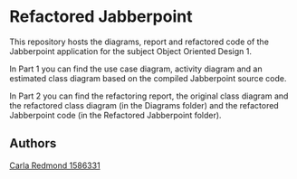 
# Refactored Jabberpoint

This repository hosts the diagrams, report and refactored code of the Jabberpoint application for the subject Object Oriented Design 1.

In Part 1 you can find the use case diagram, activity diagram and an estimated class diagram based on the compiled Jabberpoint source code.

In Part 2 you can find the refactoring report, the original class diagram and the refactored class diagram (in the Diagrams folder) and the refactored Jabberpoint code (in the Refactored Jabberpoint folder).



## Authors

[Carla Redmond 1586331](https://www.github.com/red-carla)

